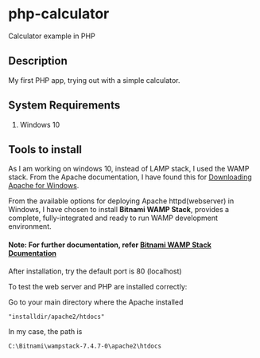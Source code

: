 # php-calculator

Calculator example in PHP

## Description

My first PHP app, trying out with a simple calculator.

## System Requirements

1. Windows 10

## Tools to install

As I am working on windows 10, instead of LAMP stack, I used the WAMP stack. From the Apache documentation, I have found this for [Downloading Apache for Windows](https://httpd.apache.org/docs/current/platform/windows.html#down).

From the available options for deploying Apache httpd(webserver) in Windows, I have chosen to install **Bitnami WAMP Stack**, provides a complete, fully-integrated and ready to run WAMP development environment.

#### Note: For further documentation, refer [Bitnami WAMP Stack Dcumentation](https://bitnami.com/stack/wamp/README.txt)

After installation, try the default port is 80 (localhost)

To test the web server and PHP are installed correctly:

Go to your main directory where the Apache installed

    "installdir/apache2/htdocs"

In my case, the path is

    C:\Bitnami\wampstack-7.4.7-0\apache2\htdocs

